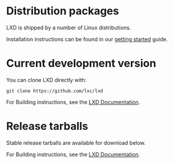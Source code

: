 # Distribution packages
LXD is shipped by a number of Linux distributions.

Installation instructions can be found in our [getting started](/lxd/getting-started-cli/) guide.

# Current development version
You can clone LXD directly with:

    git clone https://github.com/lxc/lxd

For Building instructions, see the [LXD Documentation](https://linuxcontainers.org/lxd/docs/master/#installing-lxd-from-source).

# Release tarballs
Stable release tarballs are available for download below.

For Building instructions, see the [LXD Documentation](https://linuxcontainers.org/lxd/docs/master/#installing-lxd-from-source).
